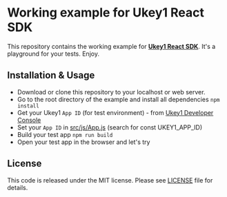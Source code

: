 # Working example for Ukey1 React SDK

This repository contains the working example for **[Ukey1 React SDK](https://github.com/asaritech/ukey1-react-sdk)**. It's a playground for your tests. Enjoy.

## Installation & Usage

- Download or clone this repository to your localhost or web server.
- Go to the root directory of the example and install all dependencies `npm install`
- Get your Ukey1 `App ID` (for test environment) - from [Ukey1 Developer Console](https://ukey1.nooledge.com/dashboard/developer)
- Set your `App ID` in [src/js/App.js](src/js/App.js) (search for const UKEY1_APP_ID)
- Build your test app `npm run build`
- Open your test app in the browser and let's try

## License

This code is released under the MIT license. Please see [LICENSE](https://github.com/noo-zh/ukey1-react-sdk-example/blob/master/LICENSE) file for details.
